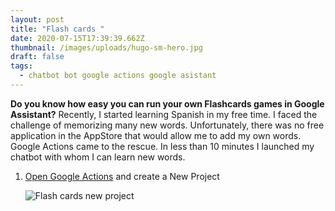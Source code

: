 ```yaml
---
layout: post
title: "Flash cards "
date: 2020-07-15T17:39:39.662Z
thumbnail: /images/uploads/hugo-sm-hero.jpg
draft: false
tags:
  - chatbot bot google actions google asistant
---
```

**Do you know how easy you can run your own Flashcards games in Google Assistant?** Recently, I started learning Spanish in my free time. I faced the challenge of memorizing many new words. Unfortunately, there was no free application in the AppStore that would allow me to add my own words. Google Actions came to the rescue. In less than 10 minutes I launched my chatbot with whom I can learn new words.

1. [Open Google Actions](https://console.actions.google.com/u/0/) and create a New Project

   ![Flash cards new project](/images/uploads/flashcards-newproject.png)